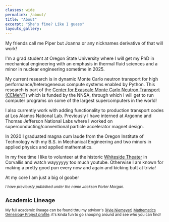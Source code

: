 ```yaml
---
classes: wide
permalink: /about/
title: "About"
excerpt: "She's fine? Like I guess"
layouts_gallery:
---
```


My friends call me Piper but Joanna or any nicknames derivative of that will work!

I'm a grad student at Oregon State University where I will get my PhD in mechanical engineering with an emphasis in thermal fluid sciences and a minor in nuclear engineering sometime in 2025. 

My current research is in dynamic Monte Carlo neutron transport for high performance/heterogeneous compute systems enabled by Python. This research is part of the [Center for Exascale Monte Carlo Neutron Transport (CEMeNT)](https://cement-psaap.github.io/) which is funded by the NNSA, through which I will get to run computer programs on some of the largest supercomputers in the world!

I also currently work with adding functionality to production transport codes at Los Alamos National Lab. Previously I have interned at Argonne and Thomas Jefferson National Labs where I worked on superconducting/conventional particle accelerator magnet design.

In 2020 I graduated magna cum laude from the Oregon Institute of Technology with my B.S. in Mechanical Engineering and two minors in applied physics and applied mathematics.

In my free time I like to volunteer at the historic [Whiteside Theater](https://www.whitesidetheatre.org/) in Corvallis and watch wayyyyyy too much youtube. Otherwise I am known for making a pretty good pun every now and again and kicking butt at trivia! 

At my core I am just a big ol goober

<small> *I have previously published under the name Jackson Porter Morgan.*

## Academic Lineage
My full academic lineage can be found thru my advisor's ([Kyle Niemeyer](https://niemeyer-research-group.github.io/)) [Mathematics Genealogy Project profile](https://www.mathgenealogy.org/id.php?id=180371). it's kinda fun to go snooping around and see who you can find!



